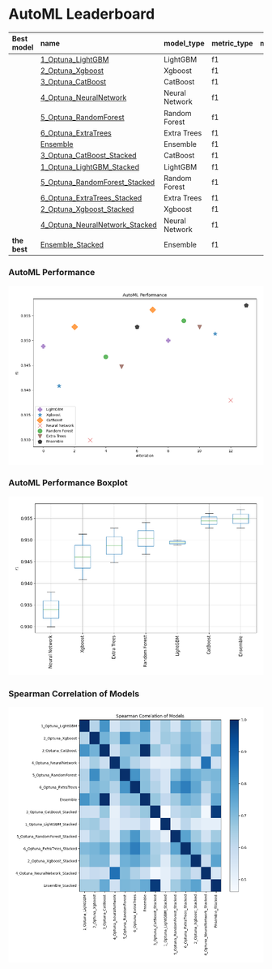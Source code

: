 # AutoML Leaderboard

| Best model   | name                                                                       | model_type     | metric_type   |   metric_value |   train_time |
|:-------------|:---------------------------------------------------------------------------|:---------------|:--------------|---------------:|-------------:|
|              | [1_Optuna_LightGBM](1_Optuna_LightGBM/README.md)                           | LightGBM       | f1            |       0.948817 |       113.35 |
|              | [2_Optuna_Xgboost](2_Optuna_Xgboost/README.md)                             | Xgboost        | f1            |       0.940874 |        63.62 |
|              | [3_Optuna_CatBoost](3_Optuna_CatBoost/README.md)                           | CatBoost       | f1            |       0.952756 |        86.46 |
|              | [4_Optuna_NeuralNetwork](4_Optuna_NeuralNetwork/README.md)                 | Neural Network | f1            |       0.929965 |        65.45 |
|              | [5_Optuna_RandomForest](5_Optuna_RandomForest/README.md)                   | Random Forest  | f1            |       0.946735 |        70.37 |
|              | [6_Optuna_ExtraTrees](6_Optuna_ExtraTrees/README.md)                       | Extra Trees    | f1            |       0.944737 |        66.07 |
|              | [Ensemble](Ensemble/README.md)                                             | Ensemble       | f1            |       0.952756 |         1.89 |
|              | [3_Optuna_CatBoost_Stacked](3_Optuna_CatBoost_Stacked/README.md)           | CatBoost       | f1            |       0.956179 |        72.1  |
|              | [1_Optuna_LightGBM_Stacked](1_Optuna_LightGBM_Stacked/README.md)           | LightGBM       | f1            |       0.950043 |       103.76 |
|              | [5_Optuna_RandomForest_Stacked](5_Optuna_RandomForest_Stacked/README.md)   | Random Forest  | f1            |       0.954008 |        64.91 |
|              | [6_Optuna_ExtraTrees_Stacked](6_Optuna_ExtraTrees_Stacked/README.md)       | Extra Trees    | f1            |       0.952715 |        66.19 |
|              | [2_Optuna_Xgboost_Stacked](2_Optuna_Xgboost_Stacked/README.md)             | Xgboost        | f1            |       0.95138  |        63.94 |
|              | [4_Optuna_NeuralNetwork_Stacked](4_Optuna_NeuralNetwork_Stacked/README.md) | Neural Network | f1            |       0.937998 |        73.28 |
| **the best** | [Ensemble_Stacked](Ensemble_Stacked/README.md)                             | Ensemble       | f1            |       0.957055 |         2.15 |

### AutoML Performance
![AutoML Performance](ldb_performance.png)

### AutoML Performance Boxplot
![AutoML Performance Boxplot](ldb_performance_boxplot.png)

### Spearman Correlation of Models
![models spearman correlation](correlation_heatmap.png)

